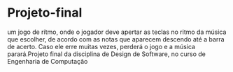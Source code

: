 # Projeto-final
um jogo de rítmo, onde o jogador deve apertar as teclas no ritmo da música que escolher, de acordo com as notas que aparecem descendo até a barra de acerto. Caso ele erre muitas vezes, perderá o jogo e a música parará.Projeto final da disciplina de Design de Software, no curso de Engenharia de Computação
